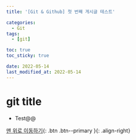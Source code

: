 ```yaml
---
title: '[Git & Github] 첫 번째 게시글 테스트'

categories:
  - Git
tags:
  - [git]

toc: true
toc_sticky: true

date: 2022-05-14
last_modified_at: 2022-05-14
---
```


# git title

- Test@@

[맨 위로 이동하기](#){: .btn .btn--primary }{: .align-right}
